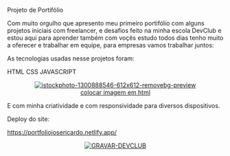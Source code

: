 Projeto de Portifólio

Com muito orgulho que apresento meu primeiro portifólio com alguns projetos iniciais com freelancer, e desafios feito na minha escola DevClub e estou aqui para aprender também com voçês estudo todos dias tenho muito a oferecer e trabalhar em equipe, para empresas 
vamos trabalhar juntos:

As tecnologias usadas nesse projetos foram:

HTML 
CSS
JAVASCRIPT

<center><a href="https://imgbb.com/"><img src="https://i.ibb.co/N7Y8t6R/istockphoto-1300888546-612x612-removebg-preview.png" alt="istockphoto-1300888546-612x612-removebg-preview" border="0"></a><br /><a target='_blank' href='https://pt-br.imgbb.com/'>colocar imagem em html</a><br /></center>

E com minha criatividade e com responsividade para diversos dispositivos.

Deploy do site:

https://portfoliojosericardo.netlify.app/

<center><a href="https://ibb.co/k2F5c1k"><img src="https://i.ibb.co/QvGpmdz/GRAVAR-DEVCLUB.png" alt="GRAVAR-DEVCLUB" border="0" /></a></center>


